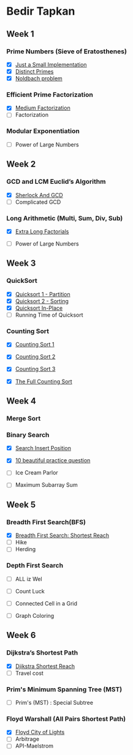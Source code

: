 # Bedir Tapkan

## Week 1
### Prime Numbers (Sieve of Eratosthenes)
- [x] [Just a Small Implementation]()
- [x] [Distinct Primes]()
- [x] [Noldbach problem]()

### Efficient Prime Factorization
- [x] [Medium Factorization]()
- [ ] Factorization

### Modular Exponentiation
- [ ] Power of Large Numbers


## Week 2
### GCD and LCM Euclid’s Algorithm
- [x] [Sherlock And GCD]()
- [ ] Complicated GCD

### Long Arithmetic (Multi, Sum, Div, Sub)
- [x] [Extra Long Factorials]() 
- [ ] Power of Large Numbers


## Week 3
### QuickSort
- [x] [Quicksort 1 - Partition]()
- [x] [Quicksort 2 - Sorting]()
- [x] [Quicksort In-Place]()
- [ ] Running Time of Quicksort

### Counting Sort
- [x] [Counting Sort 1]()
- [x] [Counting Sort 2]()
- [x] [Counting Sort 3]()
- [x] [The Full Counting Sort]()


## Week 4
### Merge Sort

### Binary Search
- [x] [Search Insert Position]()
- [x] [10 beautiful practice question]()
- [ ] Ice Cream Parlor
- [ ] Maximum Subarray Sum


## Week 5
### Breadth First Search(BFS)
- [x] [Breadth First Search: Shortest Reach](https://github.com/NAU-ACM/ACM-ICPC-Lab-HW/blob/master/Nadide/Questions/breadthFirstSearchShortestPath.c)
- [ ] Hike
- [ ] Herding

### Depth First Search
- [ ] ALL iz Wel
- [ ] Count Luck
- [ ] Connected Cell in a Grid
- [ ] Graph Coloring


## Week 6
### Dijkstra’s Shortest Path
- [x] [Djikstra Shortest Reach](https://github.com/NAU-ACM/ACM-ICPC-Lab-HW/blob/master/Nadide/Questions/dijkstraShortestPath.c)
- [ ] Travel cost

### Prim's Minimum Spanning Tree (MST)
- [ ] Prim's (MST) : Special Subtree

### Floyd Warshall (All Pairs Shortest Path)
- [x] [Floyd City of Lights](https://github.com/NAU-ACM/ACM-ICPC-Lab-HW/blob/master/Nadide/Questions/floydCityOfBlindingLights.c)
- [ ] Arbitrage
- [ ] API-Maelstrom